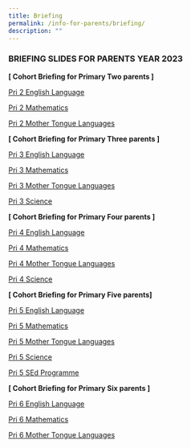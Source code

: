 ```yaml
---
title: Briefing
permalink: /info-for-parents/briefing/
description: ""
---
```

<h3>BRIEFING SLIDES FOR PARENTS YEAR 2023</h3>

<b>[ Cohort Briefing for Primary Two parents ]</b>

[Pri 2 English Language](/files/2023/P2%20EL.pdf)

[Pri 2 Mathematics](/files/2023/P2%20Math.pdf)

[Pri 2 Mother Tongue Languages](/files/2023/P2%20MTL.pdf)

<b> [ Cohort Briefing for Primary Three parents ]</b>  

[Pri 3 English Language](/files/2023/P3%20EL.pdf)

[Pri 3 Mathematics](/files/2023/P3%20Math.pdf)

[Pri 3 Mother Tongue Languages](/files/2023/P3%20MTL.pdf)

[Pri 3 Science](/files/2023/P3%20Science.pdf)

<b>[ Cohort Briefing for Primary Four parents ]</b> 

[Pri 4 English Language](/files/2023/P4%20EL.pdf)

[Pri 4 Mathematics](/files/2023/P4%20Math.pdf)

[Pri 4 Mother Tongue Languages](/files/2023/P4%20MTL.pdf)

[Pri 4 Science](/files/2023/P4%20Science.pdf)

<b>[ Cohort Briefing for Primary Five parents] </b> 

[Pri 5 English Language](/files/2023/P5%20EL.pdf)

[Pri 5 Mathematics](/files/2023/P5%20Math.pdf)

[Pri 5 Mother Tongue Languages](/files/2023/P5%20MTL.pdf)

[Pri 5 Science](/files/2023/P5%20Science.pdf)

[Pri 5 SEd Programme](/files/2023/P5%20SED.pdf)

<b>[ Cohort Briefing for Primary Six parents ]</b> 

[Pri 6 English Language](/files/2023/P6%20EL.pdf)

[Pri 6 Mathematics](/files/2023/P6%20Math.pdf)

[Pri 6 Mother Tongue Languages](/files/2023/P6%20MTL.pdf)
